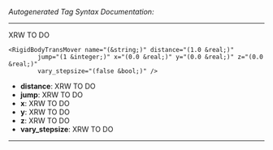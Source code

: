 _Autogenerated Tag Syntax Documentation:_

---
XRW TO DO

```
<RigidBodyTransMover name="(&string;)" distance="(1.0 &real;)"
        jump="(1 &integer;)" x="(0.0 &real;)" y="(0.0 &real;)" z="(0.0 &real;)"
        vary_stepsize="(false &bool;)" />
```

-   **distance**: XRW TO DO
-   **jump**: XRW TO DO
-   **x**: XRW TO DO
-   **y**: XRW TO DO
-   **z**: XRW TO DO
-   **vary_stepsize**: XRW TO DO

---
